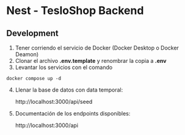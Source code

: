 # Nest - TesloShop Backend

## Development
1. Tener corriendo el servicio de Docker (Docker Desktop o Docker Deamon)
2. Clonar el archivo __.env.template__ y renombrar la copia a __.env__
3. Levantar los servicios con el comando
```
docker compose up -d
```
4. Llenar la base de datos con data temporal:

    http://localhost:3000/api/seed

5. Documentación de los endpoints disponibles:

    http://localhost:3000/api



